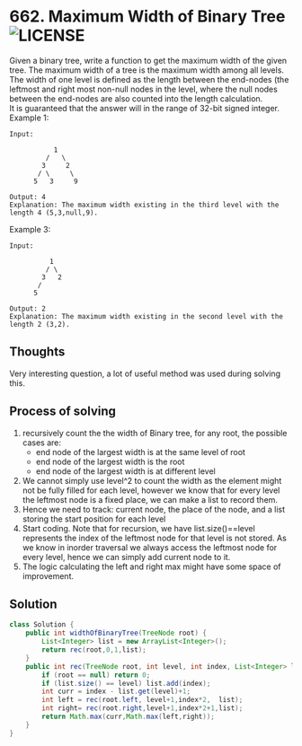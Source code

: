 # 662. Maximum Width of Binary Tree ![LICENSE](https://img.shields.io/badge/Rank-Medium-orange)
Given a binary tree, write a function to get the maximum width of the given tree. The maximum width of a tree is the maximum width among all levels.  
The width of one level is defined as the length between the end-nodes (the leftmost and right most non-null nodes in the level, where the null nodes between the end-nodes are also counted into the length calculation.  
It is guaranteed that the answer will in the range of 32-bit signed integer.
Example 1:
```
Input: 

           1
         /   \
        3     2
       / \     \  
      5   3     9 

Output: 4
Explanation: The maximum width existing in the third level with the length 4 (5,3,null,9).
```
Example 3:
```
Input: 

          1
         / \
        3   2 
       /        
      5      

Output: 2
Explanation: The maximum width existing in the second level with the length 2 (3,2).
```
## Thoughts
Very interesting question, a lot of useful method was used during solving this.

## Process of solving
1. recursively count the the width of Binary tree, for any root, the possible cases are:
    - end node of the largest width is at the same level of root
    - end node of the largest width is the root
    - end node of the largest width is at different level
2. We cannot simply use level^2 to count the width as the element might not be fully filled for each level, however we know that for every level the leftmost node is a fixed place, we can make a list to record them.
3. Hence we need to track: current node, the place of the node, and a list storing the start position for each level
4. Start coding. Note that for recursion, we have list.size()==level represents the index of the leftmost node for that level is not stored. As we know in inorder traversal we always access the leftmost node for every level, hence we can simply add current node to it.
5. The logic calculating the left and right max might have some space of improvement.


## Solution
```java
class Solution {
    public int widthOfBinaryTree(TreeNode root) {
        List<Integer> list = new ArrayList<Integer>();
        return rec(root,0,1,list);
    }
    public int rec(TreeNode root, int level, int index, List<Integer> list){
        if (root == null) return 0;
        if (list.size() == level) list.add(index);
        int curr = index - list.get(level)+1;
        int left = rec(root.left, level+1,index*2,  list);
        int right= rec(root.right,level+1,index*2+1,list);
        return Math.max(curr,Math.max(left,right));
    }
}
```